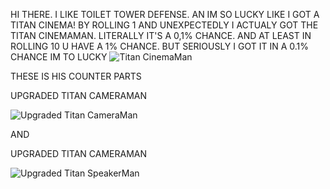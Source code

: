 HI THERE. I LIKE TOILET TOWER DEFENSE. AN IM SO LUCKY LIKE I GOT A TITAN CINEMA! BY ROLLING 1 AND UNEXPECTEDLY I ACTUALY GOT THE TITAN CINEMAMAN. LITERALLY IT'S A 0,1% CHANCE. AND AT LEAST IN ROLLING 10 U HAVE A 1% CHANCE. BUT SERIOUSLY I GOT IT IN A 0.1% CHANCE IM TO LUCKY
![Titan CinemaMan](https://github.com/ApoloHallis/Javascript-Repository/assets/123200641/5ea10806-bb59-48f5-84ce-2197fc925ea8)




THESE IS HIS COUNTER PARTS

UPGRADED TITAN CAMERAMAN




![Upgraded Titan CameraMan](https://tr.rbxcdn.com/1830fb8a6e74aff44f965717c6d50250/700/700/Image/Png)




AND 

UPGRADED TITAN CAMERAMAN




![Upgraded Titan SpeakerMan](https://tr.rbxcdn.com/0ad4b91aeae8b7138a4869260dee9c10/700/700/Image/Png)
